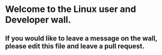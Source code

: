 # Welcome to the Linux user and Developer wall.

## If you would like to leave a message on the wall, please edit this file and leave a pull request.
